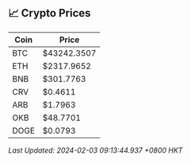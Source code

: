 ## 📈 Crypto Prices

| Coin | Price |
| ---- | ----- |
| BTC | $43242.3507 |
| ETH | $2317.9652 |
| BNB | $301.7763 |
| CRV | $0.4611 |
| ARB | $1.7963 |
| OKB | $48.7701 |
| DOGE | $0.0793 |

_Last Updated: 2024-02-03 09:13:44.937 +0800 HKT_
